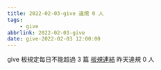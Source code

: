 ```yaml
---
title: 2022-02-03-give 違規 0 人
tags:
    - give
abbrlink: 2022-02-03-give
date: give-2022-02-03 12:00:00
---
```

give 板規定每日不能超過 3 篇 [板規連結](https://www.ptt.cc/bbs/give/M.1612495900.A.C32.html)
昨天違規 0 人